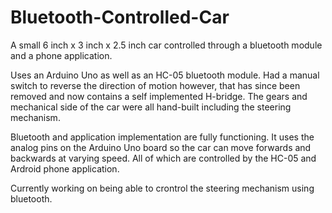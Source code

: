 # Bluetooth-Controlled-Car
A small 6 inch x 3 inch x 2.5 inch car controlled through a bluetooth module and a phone application.

Uses an Arduino Uno as well as an HC-05 bluetooth module.
Had a manual switch to reverse the direction of motion however, that has since been removed and now contains a self implemented H-bridge.
The gears and mechanical side of the car were all hand-built including the steering mechanism. 

Bluetooth and application implementation are fully functioning. It uses the analog pins on the Arduino Uno board so the car can move forwards and backwards at varying speed. All of which are controlled by the HC-05 and Ardroid phone application.

Currently working on being able to crontrol the steering mechanism using bluetooth.

